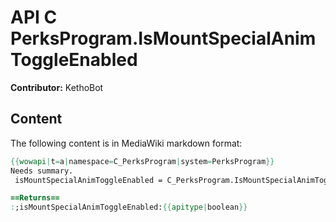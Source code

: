 # API C PerksProgram.IsMountSpecialAnimToggleEnabled

**Contributor:** KethoBot

## Content

The following content is in MediaWiki markdown format:

```mediawiki
{{wowapi|t=a|namespace=C_PerksProgram|system=PerksProgram}}
Needs summary.
 isMountSpecialAnimToggleEnabled = C_PerksProgram.IsMountSpecialAnimToggleEnabled()

==Returns==
:;isMountSpecialAnimToggleEnabled:{{apitype|boolean}}
```